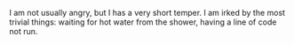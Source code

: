 I am not usually angry, but I has a very short temper. I am irked by the most trivial things: waiting for hot water from the shower, having a line of code not run. 